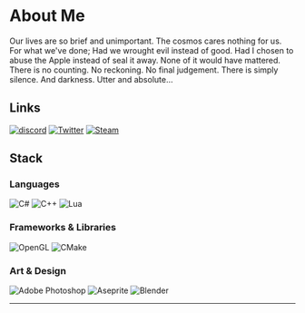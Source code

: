 # About Me
Our lives are so brief and unimportant. The cosmos cares nothing for us. For what we've done; Had we wrought evil instead of good. Had I chosen to abuse the Apple instead of seal it away. None of it would have mattered. There is no counting. No reckoning. No final judgement. There is simply silence. And darkness. Utter and absolute...


## Links
[![discord](https://img.shields.io/badge/Discord-%235865F2.svg?style=for-the-badge&logo=discord&logoColor=white)](https://discordapp.com/users/166583724920668162)
[![Twitter](https://img.shields.io/badge/Twitter-%231DA1F2.svg?style=for-the-badge&logo=Twitter&logoColor=white)](https://twitter.com/naoko_hirose) 
[![Steam](https://img.shields.io/badge/steam-%23000000.svg?style=for-the-badge&logo=steam&logoColor=white)](https://steamcommunity.com/id/naoko_hirose/)

## Stack
### Languages
![C#](https://img.shields.io/badge/c%23-%23239120.svg?style=for-the-badge&logo=c-sharp&logoColor=white)
![C++](https://img.shields.io/badge/c++-%2300599C.svg?style=for-the-badge&logo=c%2B%2B&logoColor=white)
![Lua](https://img.shields.io/badge/lua-%232C2D72.svg?style=for-the-badge&logo=lua&logoColor=white)
### Frameworks & Libraries
![OpenGL](https://img.shields.io/badge/OpenGL-%23FFFFFF.svg?style=for-the-badge&logo=opengl)
![CMake](https://img.shields.io/badge/CMake-%23008FBA.svg?style=for-the-badge&logo=cmake&logoColor=white)
### Art & Design
![Adobe Photoshop](https://img.shields.io/badge/adobe%20photoshop-%2331A8FF.svg?style=for-the-badge&logo=adobe%20photoshop&logoColor=white)
![Aseprite](https://img.shields.io/badge/Aseprite-FFFFFF?style=for-the-badge&logo=Aseprite&logoColor=#7D929E)
![Blender](https://img.shields.io/badge/blender-%23F5792A.svg?style=for-the-badge&logo=blender&logoColor=white)

---
